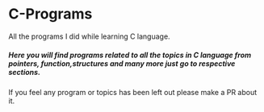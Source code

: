 # C-Programs
All the programs I did while learning C language.
##### Here you will find programs related to all the topics in C language from pointers, function,structures and many more just go to respective sections.
If you feel any program or topics has been left out please make a PR about it.
